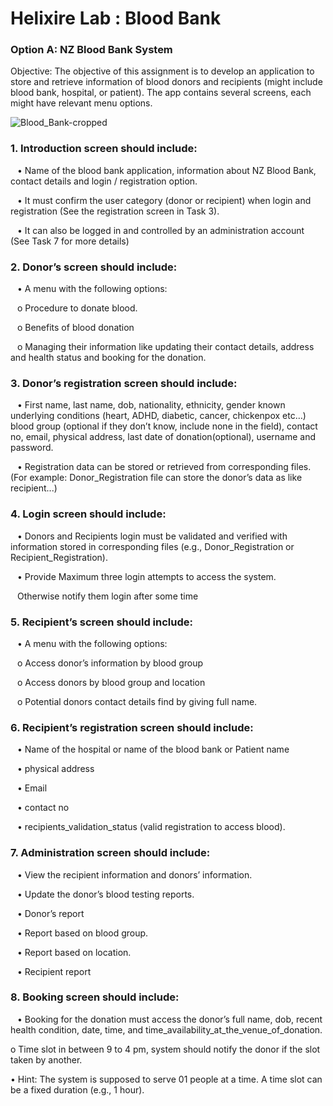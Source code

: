 # Helixire Lab : Blood Bank


### Option A: NZ Blood Bank System

Objective: The objective of this assignment is to develop an application to store and retrieve information of blood
donors and recipients (might include blood bank, hospital, or patient). The app contains several screens, each
might have relevant menu options.

![Blood_Bank-cropped](https://github.com/270292082/BloodBank/assets/171204053/e877441a-ed75-4904-9d42-bdb3d725d56c)

### 1. Introduction screen should include:
&ensp; • Name of the blood bank application, information about NZ Blood Bank, contact details and login /
registration option.

&ensp; • It must confirm the user category (donor or recipient) when login and registration (See the registration
screen in Task 3).

&ensp; • It can also be logged in and controlled by an administration account (See Task 7 for more details)

### 2. Donor’s screen should include:
&ensp; • A menu with the following options:

&ensp; o Procedure to donate blood.

&ensp; o Benefits of blood donation

&ensp; o Managing their information like updating their contact details,
address and health status and booking for the donation.

### 3. Donor’s registration screen should include:
&ensp; • First name, last name, dob, nationality, ethnicity, gender known underlying conditions (heart, ADHD,
diabetic, cancer, chickenpox etc…) blood group (optional if they don’t know, include none in the field),
contact no, email, physical address, last date of donation(optional), username and password.

&ensp; • Registration data can be stored or retrieved from corresponding files. (For example:
Donor_Registration file can store the donor’s data as like recipient...)

### 4. Login screen should include:
&ensp; • Donors and Recipients login must be validated and verified with information stored in corresponding
files (e.g., Donor_Registration or Recipient_Registration).

&ensp; • Provide Maximum three login attempts to access the system.

&ensp; Otherwise notify them login after some time


### 5. Recipient’s screen should include:
&ensp; • A menu with the following options:

&ensp; o Access donor’s information by blood group

&ensp; o Access donors by blood group and location

&ensp; o Potential donors contact details find by giving full name.

### 6. Recipient’s registration screen should include:
&ensp; • Name of the hospital or name of the blood bank or Patient name

&ensp; • physical address

&ensp; • Email

&ensp; • contact no

&ensp; • recipients_validation_status (valid registration to access blood).

### 7. Administration screen should include:
&ensp; • View the recipient information and donors’ information.

&ensp; • Update the donor’s blood testing reports.

&ensp; • Donor’s report

&ensp; • Report based on blood group.

&ensp; • Report based on location.

&ensp; • Recipient report

### 8. Booking screen should include:
&ensp; • Booking for the donation must access the donor’s full name, dob, recent health condition, date, time,
and time_availability_at_the_venue_of_donation.

o Time slot in between 9 to 4 pm, system should notify the donor if the slot taken by another.

• Hint: The system is supposed to serve 01 people at a time. A time slot can be a fixed duration (e.g., 1
hour).
